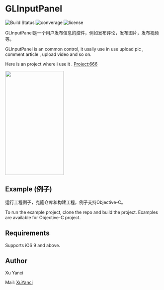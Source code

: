 # GLInputPanel
![Build Status](https://travis-ci.org/msaps/MSSTabbedPageViewController.svg?branch=develop)
![converage](	https://img.shields.io/sonar/http/sonar.qatools.ru/ru.yandex.qatools.allure:allure-core/coverage.svg)
![license](https://img.shields.io/github/license/mashape/apistatus.svg)

GLInputPanel是一个用户发布信息的控件，例如发布评论，发布图片，发布视频等。

GLInputPanel is an common control, it usally use in use upload pic , comment article , upload video and so on.

Here is an project where i use it . [Project:666](https://github.com/XuYanci/666)

 <img src="./readme~resource/play.gif" width = "188" height = "333" alt="" align=center />

<p><p>

## Example (例子)
运行工程例子，克隆仓库和构建工程，例子支持Objective-C。

To run the example project, clone the repo and build the project. Examples are available for Objective-C project.

<p><p>

## Requirements
Supports iOS 9 and above.

<p><p>

## Author
Xu Yanci

Mail: [XuYanci](mailto:grandy.wind@gmail.com)

 
